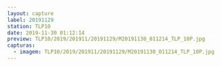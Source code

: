 ```yaml
---
layout: capture
label: 20191129
station: TLP10
date: 2019-11-30 01:12:14
preview: TLP10/2019/201911/20191129/M20191130_011214_TLP_10P.jpg
capturas:
  - imagem: TLP10/2019/201911/20191129/M20191130_011214_TLP_10P.jpg
---
```


